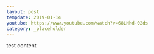 ```yaml
---
layout: post
tempdate: 2019-01-14
youtube: https://www.youtube.com/watch?v=68LNhd-02ds
category: _placeholder
---
```

test content